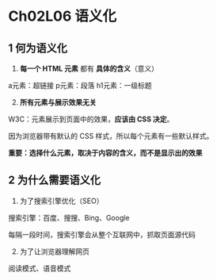 # Ch02L06 语义化



## 1 何为语义化

1. **每一个 HTML 元素** 都有 **具体的含义**（意义）

a元素：超链接
p元素：段落
h1元素：一级标题

2. **所有元素与展示效果无关**

W3C：元素展示到页面中的效果，**应该由 CSS 决定**。

因为浏览器带有默认的 CSS 样式，所以每个元素有一些默认样式。

**重要：选择什么元素，取决于内容的含义，而不是显示出的效果**



## 2 为什么需要语义化

1. 为了搜索引擎优化（SEO）

搜索引擎：百度、搜搜、Bing、Google

每隔一段时间，搜索引擎会从整个互联网中，抓取页面源代码

2. 为了让浏览器理解网页

阅读模式、语音模式
